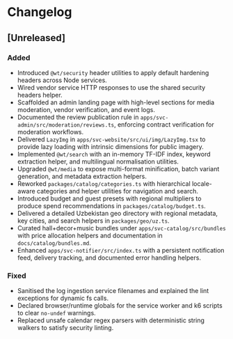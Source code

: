 # Changelog

## [Unreleased]
### Added
- Introduced `@wt/security` header utilities to apply default hardening headers across Node services.
- Wired vendor service HTTP responses to use the shared security headers helper.
- Scaffolded an admin landing page with high-level sections for media moderation, vendor verification, and event logs.
- Documented the review publication rule in `apps/svc-admin/src/moderation/reviews.ts`, enforcing contract verification for moderation workflows.
- Delivered `LazyImg` in `apps/svc-website/src/ui/img/LazyImg.tsx` to provide lazy loading with intrinsic dimensions for public imagery.
- Implemented `@wt/search` with an in-memory TF-IDF index, keyword extraction helper, and multilingual normalisation utilities.
- Upgraded `@wt/media` to expose multi-format minification, batch variant generation, and metadata extraction helpers.
- Reworked `packages/catalog/categories.ts` with hierarchical locale-aware categories and helper utilities for navigation and search.
- Introduced budget and guest presets with regional multipliers to produce spend recommendations in `packages/catalog/budget.ts`.
- Delivered a detailed Uzbekistan geo directory with regional metadata, key cities, and search helpers in `packages/geo/uz.ts`.
- Curated hall+decor+music bundles under `apps/svc-catalog/src/bundles` with price allocation helpers and documentation in `docs/catalog/bundles.md`.
- Enhanced `apps/svc-notifier/src/index.ts` with a persistent notification feed, delivery tracking, and documented error handling helpers.
### Fixed
- Sanitised the log ingestion service filenames and explained the lint exceptions for dynamic fs calls.
- Declared browser/runtime globals for the service worker and k6 scripts to clear `no-undef` warnings.
- Replaced unsafe calendar regex parsers with deterministic string walkers to satisfy security linting.

